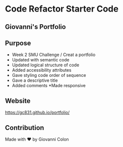 # Code Refactor Starter Code

## Giovanni's Portfolio

## Purpose
* Week 2 SMU Challenge / Creat a portfolio
* Updated with semantic code
* Updated logical structure of code
* Added accessibility attributes
* Gave styling code order of sequence
* Gave a descriptive title
* Added comments
*Made responsive

## Website
https://gc831.github.io/portfolio/

## Contribution
Made with ❤️ by Giovanni Colon

